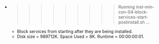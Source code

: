 * >>>>>>>>> Running inst-min-con-04-block-services-start-postinstall.sh ...
  * Block services from starting after they are being installed.
  * Disk size = 989712K. Space Used = 8K. Runtime = 00:00:00:01.
